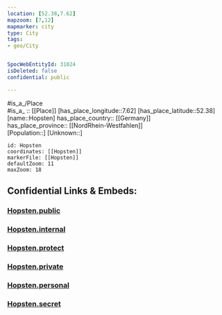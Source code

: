 ```yaml
---
location: [52.38,7.62] 
mapzoom: [7,12] 
mapmarker: city 
type: City
tags:
- geo/City


SpocWebEntityId: 31024
isDeleted: false
confidential: public

---
```

#is_a_/Place  
#is_a_ :: [[Place]] 
[has_place_longitude::7.62] 
[has_place_latitude::52.38] 
[name::Hopsten] 
has_place_country:: [[Germany]]  
has_place_province:: [[NordRhein-Westfahlen]]  
[Population::] 
[Unknown::] 


```leaflet
id: Hopsten
coordinates: [[Hopsten]] 
markerFile: [[Hopsten]] 
defaultZoom: 11 
maxZoom: 18
```


## Confidential Links & Embeds: 

### [Hopsten.public](/_public/\Earth\Continent\Europe\Europe~Central\Germany\Germany~West\Nordrhein-Westfalen\counties~NW\Steinfurt\cities~SteinfurtHopsten.public.md) 

### [Hopsten.internal](/_internal/\Earth\Continent\Europe\Europe~Central\Germany\Germany~West\Nordrhein-Westfalen\counties~NW\Steinfurt\cities~SteinfurtHopsten.internal.md) 

### [Hopsten.protect](/_protect/\Earth\Continent\Europe\Europe~Central\Germany\Germany~West\Nordrhein-Westfalen\counties~NW\Steinfurt\cities~SteinfurtHopsten.protect.md) 

### [Hopsten.private](/_private/\Earth\Continent\Europe\Europe~Central\Germany\Germany~West\Nordrhein-Westfalen\counties~NW\Steinfurt\cities~SteinfurtHopsten.private.md) 

### [Hopsten.personal](/_personal/\Earth\Continent\Europe\Europe~Central\Germany\Germany~West\Nordrhein-Westfalen\counties~NW\Steinfurt\cities~SteinfurtHopsten.personal.md) 

### [Hopsten.secret](/_secret/\Earth\Continent\Europe\Europe~Central\Germany\Germany~West\Nordrhein-Westfalen\counties~NW\Steinfurt\cities~SteinfurtHopsten.secret.md)

